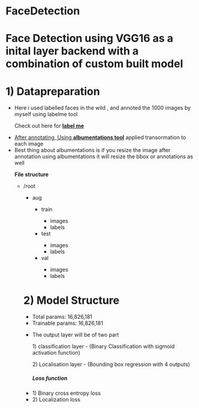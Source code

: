 # FaceDetection

<h1>Face Detection using VGG16 as a inital layer backend with a combination of custom built model</h1>

<h1>1) Datapreparation</h1>
<ul>
  <li>Here i used labelled faces in the wild , and annoted the 1000 images by myself using  labelme tool </li>
<p>Check out here for <a href= "https://github.com/wkentaro/labelme"><b>label me</b></p>
  <li>After annotating, Using <a href="https://github.com/albumentations-team/albumentations"><b>albumentations tool</b></a> applied transormation to each image</li>
  <li>Best thing about albumentations is if you resize the image after annotation using albumentations it will resize the bbox or annotations as well</li>
  <p><b>File structure</b></p>
  <ul>
    <li>/root</li>
    <ul>
      <li>aug</li>
      <ul>
        <li>train</li>
        <ul>
          <li>images</li>
          <li>labels</li>
        </ul>
        <li>test</li>
        <ul>
          <li>images</li>
          <li>labels</li>
        </ul>
        <li>val</li>
        <ul>
          <li>images</li>
          <li>labels</li>
      </ul>
    </ul>
  </ul>
    
<h1>2) Model Structure</h1>
<ul>
  <li>Total params: 16,826,181</li>
  <li>Trainable params: 16,826,181</li>
</ul>

<ul>
  <li>The output layer will be of two part </li>
  <p>1) classification layer - (Binary Classification with sigmoid activation function)</p>
  <p>2) Localisation layer - (Bounding box regression with 4 outputs)</p>
</ul>
<ul>
  <h5>Loss function</h5>
  <li>1) Binary cross entropy loss </li>
  <li>2) Localization loss</li>
</ul>







